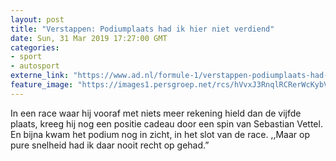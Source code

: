 ```yaml
---
layout: post
title: "Verstappen: Podiumplaats had ik hier niet verdiend"
date: Sun, 31 Mar 2019 17:27:00 GMT
categories: 
- sport 
- autosport 
externe_link: "https://www.ad.nl/formule-1/verstappen-podiumplaats-had-ik-hier-niet-verdiend~a3358337/"
feature_image: "https://images1.persgroep.net/rcs/hVvxJ3RnqlRCRerWcKybVtlyBvo/diocontent/144481206/_fitwidth/400/?appId=21791a8992982cd8da851550a453bd7f&quality=0.7"
---
```


In een race waar hij vooraf met niets meer rekening hield dan de vijfde plaats, kreeg hij nog een positie cadeau door een spin van Sebastian Vettel. En bijna kwam het podium nog in zicht, in het slot van de race. ,,Maar op pure snelheid had ik daar nooit recht op gehad.”
